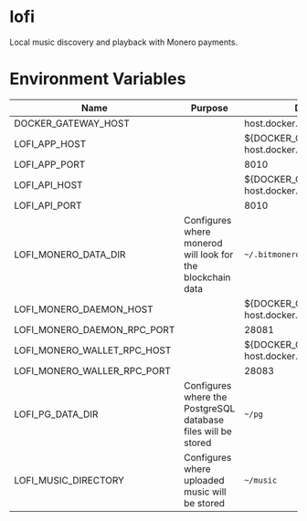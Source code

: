 # lofi
Local music discovery and playback with Monero payments.

# Environment Variables

|Name|Purpose|Default|
|---|---|---|
|DOCKER_GATEWAY_HOST||host.docker.internal|
|LOFI_APP_HOST||${DOCKER_GATEWAY_HOST:-host.docker.internal}|
|LOFI_APP_PORT||8010|
|LOFI_API_HOST||${DOCKER_GATEWAY_HOST:-host.docker.internal}|
|LOFI_API_PORT||8010|
|LOFI_MONERO_DATA_DIR|Configures where monerod will look for the blockchain data|`~/.bitmonero`|
|LOFI_MONERO_DAEMON_HOST||${DOCKER_GATEWAY_HOST:-host.docker.internal}|
|LOFI_MONERO_DAEMON_RPC_PORT||28081|
|LOFI_MONERO_WALLET_RPC_HOST||${DOCKER_GATEWAY_HOST:-host.docker.internal}|
|LOFI_MONERO_WALLER_RPC_PORT||28083|
|LOFI_PG_DATA_DIR|Configures where the PostgreSQL database files will be stored|`~/pg`|
|LOFI_MUSIC_DIRECTORY|Configures where uploaded music will be stored|`~/music`|
